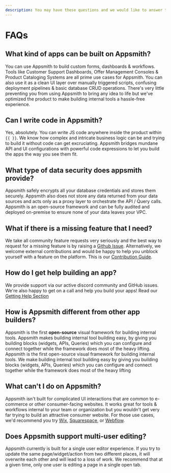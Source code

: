 ```yaml
---
description: You may have these questions and we would like to answer them.
---
```


# FAQs

## What kind of apps can be built on Appsmith?

You can use Appsmith to build custom forms, dashboards & workflows. Tools like Customer Support Dashboards, Offer Management Consoles & Product Cataloging Systems are all prime use cases for Appsmith. You can also use it as a clean UI layer over manually triggered scripts, confusing deployment pipelines & basic database CRUD operations. There's very little preventing you from using Appsmith to bring any idea to life but we've optimized the product to make building internal tools a hassle-free experience.

## Can I write code in Appsmith?

Yes, absolutely. You can write JS code anywhere inside the product within `{{ }}`. We know how complex and intricate business logic can be and trying to build it without code can get excruciating. Appsmith bridges mundane API and UI configurations with powerful code expressions to let you build the apps the way you see them fit.

## What type of data security does appsmith provide?

Appsmith safely encrypts all your database credentials and stores them securely. Appsmith also does not store any data returned from your data sources and acts only as a proxy layer to orchestrate the API / Query calls. Appsmith is an open-source framework and can be fully audited and deployed on-premise to ensure none of your data leaves your VPC.

## What if there is a missing feature that I need?

We take all community feature requests very seriously and the best way to request for a missing feature is by raising a [Github Issue](https://github.com/appsmithorg/appsmith/issues/new/choose). Alternatively, we welcome external contributions and would be happy to help you unblock yourself with a feature on the platform. This is our [Contribution Guide](https://github.com/appsmithorg/appsmith/blob/release/contributions/CodeContributionsGuidelines.md).

## How do I get help building an app?

We provide support via our active discord community and GitHub issues. We're also happy to get on a call and help you build your apps! Read our [Getting Help Section](./#getting-help)

## How is Appsmith different from other app builders?

Appsmith is the first **open-source** visual framework for building internal tools. Appsmith makes building internal tool building easy, by giving you building blocks \(widgets, APIs, Queries\) which you can configure and connect together while the framework does most of the heavy lifting. Appsmith is the first open-source visual framework for building internal tools. We make building internal tool building easy by giving you building blocks \(widgets, APIs, Queries\) which you can configure and connect together while the framework does most of the heavy lifting

## What can't I do on Appsmith?

Appsmith isn't built for complicated UI interactions that are common to e-commerce or other consumer-facing websites. It works great for tools & workflows internal to your team or organization but you wouldn't get very far trying to build an attractive consumer website. For those use cases, we'd recommend you try [Wix](https://www.wix.com), [Squarespace](https://www.squarespace.com), or [Webflow](https://www.webflow.com).

## Does Appsmith support multi-user editing?

Appsmith currently is built for a single user editor experience. If you try to update the same page/widget/action from two different places, it will overwrite each other and will lead to a loss of work. We recommend that at a given time, only one user is editing a page in a single open tab.


